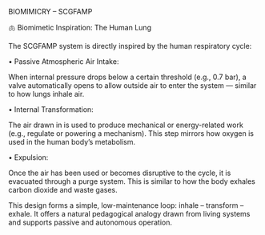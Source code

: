 BIOMIMICRY – SCGFAMP

🫁 Biomimetic Inspiration: The Human Lung

The SCGFAMP system is directly inspired by the human respiratory cycle:

• Passive Atmospheric Air Intake:

When internal pressure drops below a certain threshold (e.g., 0.7 bar), a valve automatically opens to allow outside air to enter the system — similar to how lungs inhale air.

• Internal Transformation:

The air drawn in is used to produce mechanical or energy-related work (e.g., regulate or powering a mechanism). This step mirrors how oxygen is used in the human body’s metabolism.

• Expulsion:

Once the air has been used or becomes disruptive to the cycle, it is evacuated through a purge system. This is similar to how the body exhales carbon dioxide and waste gases.

This design forms a simple, low-maintenance loop: inhale – transform – exhale. It offers a natural pedagogical analogy drawn from living systems and supports passive and autonomous operation.